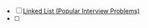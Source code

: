 
- [ ] [Linked List (Popular Interview Problems)](https://youtube.com/playlist?list=PLpIkg8OmuX-LH398-_ZcuHiRueOdsJbXU&si=w1QThfz2MwGsIwgF)
- [ ]  
